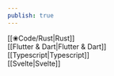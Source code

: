 ```yaml
---  
publish: true  
---  
```

[[❀Code/Rust|Rust]]  
[[Flutter & Dart|Flutter & Dart]]  
[[Typescript|Typescript]]  
[[Svelte|Svelte]]  
